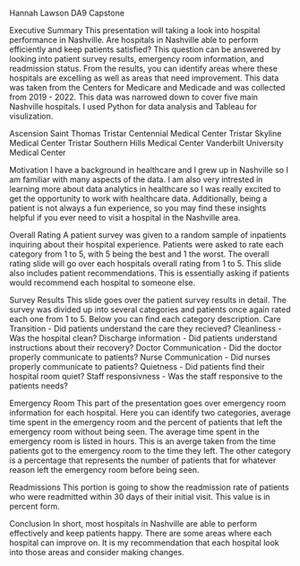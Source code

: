 
Hannah Lawson DA9 Capstone

Executive Summary
This presentation will taking a look into hospital performance in Nashville. Are hospitals in Nashville able to perform efficiently and keep patients satisfied? This question can be answered by looking into patient survey results, emergency room information, and readmission status. From the results, you can identify areas where these hospitals are excelling as well as areas that need improvement. 
This data was taken from the Centers for Medicare and Medicade and was collected from 2019 - 2022. This data was narrowed down to cover five main Nashville hospitals. I used Python for data analysis and Tableau for visulization. 

Ascension Saint Thomas
Tristar Centennial Medical Center
Tristar Skyline Medical Center
Tristar Southern Hills Medical Center
Vanderbilt University Medical Center

Motivation
I have a background in healthcare and I grew up in Nashville so I am familiar with many aspects of the data. I am also very intrested in learning more about data analytics in healthcare so I was really excited to get the opportunity to work with healthcare data. Additionally, being a patient is not always a fun experience, so you may find these insights helpful if you ever need to visit a hospital in the Nashville area. 

Overall Rating
A patient survey was given to a random sample of inpatients inquiring about their hospital experience. Patients were asked to rate each category from 1 to 5, with 5 being the best and 1 the worst. The overall rating slide will go over each hospitals overall rating from 1 to 5. This slide also includes patient recommendations. This is essentially asking if patients would recommend each hospital to someone else.

Survey Results
This slide goes over the patient survey results in detail. The survey was divided up into several categories and patients once again rated each one from 1 to 5. Below you can find each category description. 
Care Transition - Did patients understand the care they recieved?
Cleanliness - Was the hospital clean?
Discharge information - Did patients understand instructions about their recovery?
Doctor Communication - Did the doctor properly communicate to patients?
Nurse Communication - Did nurses properly communicate to patients?
Quietness - Did patients find their hospital room quiet?
Staff responsivness - Was the staff responsive to the patients needs?

Emergency Room
This part of the presentation goes over emergency room information for each hospital. Here you can identify two categories, average time spent in the emergency room and the percent of patients that left the emergency room without being seen. The average time spent in the emergency room is listed in hours. This is an averge taken from the time patients got to the emergency room to the time they left. The other category is a percentage that represents the number of patients that for whatever reason left the emergency room before being seen. 

Readmissions
This portion is going to show the readmission rate of patients who were readmitted within 30 days of their initial visit. This value is in percent form.

Conclusion
In short, most hospitals in Nashville are able to perform effectively and keep patients happy. There are some areas where each hospital can improve on. It is my recommendation that each hospital look into those areas and consider making changes. 
 
 


